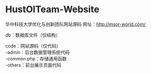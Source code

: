 # HustOITeam-Website
华中科技大学优化与创新团队网站源码
网址：http://msor-world.com/

db：数据库文件（仅结构）

code：网站源码（仅代码）<br/>
-admin：后台数据管理系统代码<br/>
-common.php：存储通用函数<br/>
-others：前台展示页面代码<br/>
